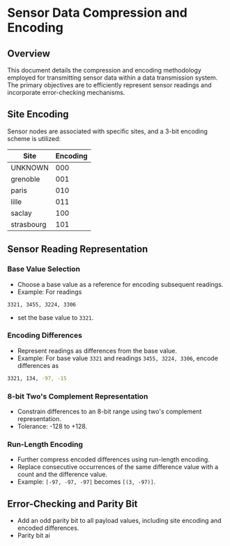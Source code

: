 # Sensor Data Compression and Encoding

## Overview

This document details the compression and encoding methodology employed for transmitting sensor data within a data transmission system. The primary objectives are to efficiently represent sensor readings and incorporate error-checking mechanisms.

## Site Encoding

Sensor nodes are associated with specific sites, and a 3-bit encoding scheme is utilized:

| Site       | Encoding |
| ---------- | -------- |
| UNKNOWN    | 000      |
| grenoble   | 001      |
| paris      | 010      |
| lille      | 011      |
| saclay     | 100      |
| strasbourg | 101      |

## Sensor Reading Representation

### Base Value Selection

- Choose a base value as a reference for encoding subsequent readings.
- Example: For readings 

```
3321, 3455, 3224, 3306
```

- set the base value to `3321`.

### Encoding Differences

- Represent readings as differences from the base value.
- Example: For base value `3321` and readings `3455, 3224, 3306`, encode differences as 

```bash
3321, 134, -97, -15
```

### 8-bit Two's Complement Representation

- Constrain differences to an 8-bit range using two's complement representation.
- Tolerance: -128 to +128.

### Run-Length Encoding

- Further compress encoded differences using run-length encoding.
- Replace consecutive occurrences of the same difference value with a count and the difference value.
- Example: `[-97, -97, -97]` becomes `[(3, -97)]`.

## Error-Checking and Parity Bit

- Add an odd parity bit to all payload values, including site encoding and encoded differences.
- Parity bit ai